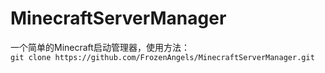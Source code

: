# MinecraftServerManager
一个简单的Minecraft启动管理器，使用方法：<br>
`git clone https://github.com/FrozenAngels/MinecraftServerManager.git`
